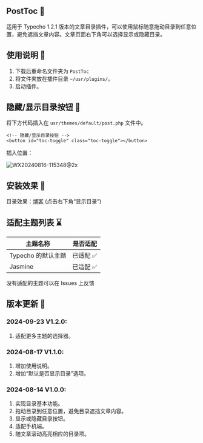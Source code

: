 ## PostToc :page_with_curl:

适用于 Typecho 1.2.1 版本的文章目录插件，可以使用鼠标随意拖动目录到任意位置，避免遮挡文章内容。文章页面右下角可以选择显示或隐藏目录。

## 使用说明 :mag_right:

1. 下载后重命名文件夹为 `PostToc`
2. 将文件夹放在插件目录 `~/usr/plugins/`。
3. 启动插件。

## 隐藏/显示目录按钮 :wrench:

将下方代码插入在 `usr/themes/default/post.php` 文件中。

```
<!-- 隐藏/显示目录按钮 -->
<button id="toc-toggle" class="toc-toggle"></button>
```

插入位置：

![WX20240816-115348@2x](https://github.com/user-attachments/assets/8b48f456-ad76-4467-a44c-3df37e1cce9c)

## 安装效果 :tada:

目录效果：[博客](https://www.wujiayi.vip/index.php/archives/210/)
(点击右下角“显示目录”)

## 适配主题列表 :hourglass:

|主题名称 | 是否适配|
| --- | --- |
|Typecho 的默认主题|已适配 :white_check_mark:|
|Jasmine|已适配 :white_check_mark:|

没有适配的主题可以在 Issues 上反馈

## 版本更新 :floppy_disk:

### 2024-09-23 V1.2.0: 
1. 适配更多主题的选择器。

### 2024-08-17 V1.1.0: 
1. 增加使用说明。
2. 增加“默认是否显示目录”选项。

### 2024-08-14 V1.0.0: 
1. 实现目录基本功能。
2. 拖动目录到任意位置，避免目录遮挡文章内容。
3. 显示或隐藏目录按钮。
4. 适配手机端。
5. 随文章滚动高亮相应的目录项。
